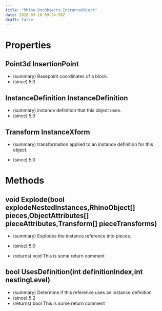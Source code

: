 ```yaml
---
title: "Rhino.DocObjects.InstanceObject"
date: 2020-03-10 09:24:56Z
draft: false
---
```


# Properties
## Point3d InsertionPoint
- (summary) Basepoint coordinates of a block.
- (since) 5.0
## InstanceDefinition InstanceDefinition
- (summary) instance definition that this object uses.
- (since) 5.0
## Transform InstanceXform
- (summary) 
     transformation applied to an instance definition for this object.
     
- (since) 5.0
# Methods
## void Explode(bool explodeNestedInstances,RhinoObject[] pieces,ObjectAttributes[] pieceAttributes,Transform[] pieceTransforms)
- (summary) 
     Explodes the instance reference into pieces.
     
- (since) 5.0
- (returns) void This is some return comment
## bool UsesDefinition(int definitionIndex,int nestingLevel)
- (summary) Determine if this reference uses an instance definition
- (since) 5.2
- (returns) bool This is some return comment

